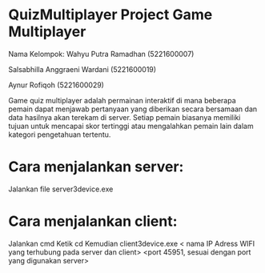 # QuizMultiplayer Project Game Multiplayer

Nama Kelompok:
Wahyu Putra Ramadhan  (5221600007)

Salsabhilla Anggraeni Wardani (5221600019)

Aynur Rofiqoh (5221600029)

Game quiz multiplayer adalah permainan interaktif di mana beberapa pemain dapat menjawab pertanyaan yang diberikan secara bersamaan dan data hasilnya akan terekam di server. Setiap pemain biasanya memiliki tujuan untuk mencapai skor tertinggi atau mengalahkan pemain lain dalam kategori pengetahuan tertentu.

# Cara menjalankan server:
Jalankan file server3device.exe

# Cara menjalankan client:
Jalankan cmd
Ketik cd <file tempat penyimpanan ekstrak client3device.exe>
Kemudian client3device.exe < nama IP Adress WIFI yang terhubung pada server dan client> <port 45951, sesuai dengan port yang digunakan server>
